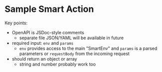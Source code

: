# Sample Smart Action

Key points: 
- OpenAPI is JSDoc-style comments
	- separate file JSON/YAML will be available in future
- required input: `env` and `params`
	- `env` provides access to the main "SmartEnv" and `params` is a parsed parameters or `requestBody` from the incoming request
- should return an object or array
	- string and number probably work too